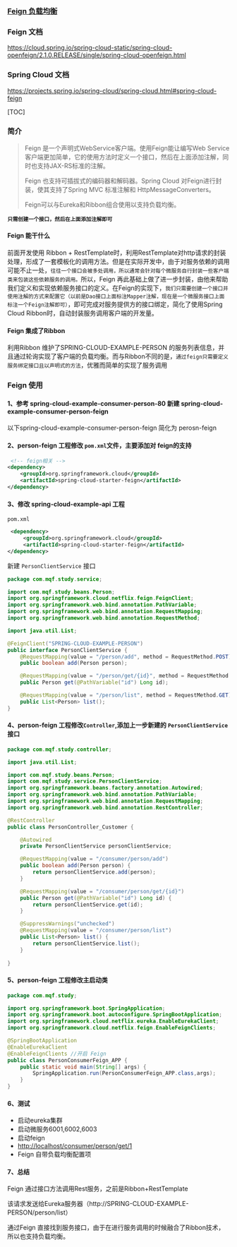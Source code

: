 ### [Feign 负载均衡 ](https://cloud.spring.io/spring-cloud-static/spring-cloud-openfeign/2.1.0.RELEASE/single/spring-cloud-openfeign.html )

### Feign 文档

https://cloud.spring.io/spring-cloud-static/spring-cloud-openfeign/2.1.0.RELEASE/single/spring-cloud-openfeign.html 

### Spring Cloud 文档

https://projects.spring.io/spring-cloud/spring-cloud.html#spring-cloud-feign



[TOC]

### 简介

> Feign 是一个声明式WebService客户端。使用Feign能让编写Web Service 客户端更加简单，它的使用方法时定义一个接口，然后在上面添加注解，同时也支持JAX-RS标准的注解。
>
> Feign 也支持可插拔式的编码器和解码器。Spring Cloud 对Feign进行封装，使其支持了Spring MVC 标准注解和 HttpMessageConverters。
>
> Feign可以与Eureka和Ribbon组合使用以支持负载均衡。 

**`只需创建一个接口，然后在上面添加注解即可`**

#### Feign 能干什么

前面开发使用 Ribbon + RestTemplate时，利用RestTemplate对http请求的封装处理，形成了一套模板化的调用方法。但是在实际开发中，由于对服务依赖的调用可能不止一处，`往往一个接口会被多处调用，所以通常会针对每个微服务自行封装一些客户端类来包装这些依赖服务的调用。`所以，Feign 再此基础上做了进一步封装，由他来帮助我们定义和实现依赖服务接口的定义。在Feign的实现下，`我们只需要创建一个接口并使用注解的方式来配置它（以前是Dao接口上面标注Mapper注解，现在是一个微服务接口上面标注一个Feign注解即可）`，即可完成对服务提供方的接口绑定，简化了使用Spring Cloud Ribbon时，自动封装服务调用客户端的开发量。

#### Feign 集成了Ribbon

利用Ribbon 维护了SPRING-CLOUD-EXAMPLE-PERSON 的服务列表信息，并且通过轮询实现了客户端的负载均衡。而与Ribbon不同的是，`通过feign只需要定义服务绑定接口且以声明式的方法`，优雅而简单的实现了服务调用

### Feign 使用

#### 1、参考 spring-cloud-example-consumer-person-80 新建 spring-cloud-example-consumer-person-feign

以下spring-cloud-example-consumer-person-feign  简化为 perosn-feign

#### 2、person-feign 工程修改 `pom.xml`文件，主要添加对 feign的支持

```xml
 <!-- feign相关 -->
<dependency>
    <groupId>org.springframework.cloud</groupId>
    <artifactId>spring-cloud-starter-feign</artifactId>
</dependency>
```



#### 3、修改 spring-cloud-example-api 工程

`pom.xml`

```xml
 <dependency>
     <groupId>org.springframework.cloud</groupId>
     <artifactId>spring-cloud-starter-feign</artifactId>
</dependency>
```

新建 `PersonClientService` 接口

```java
package com.mqf.study.service;

import com.mqf.study.beans.Person;
import org.springframework.cloud.netflix.feign.FeignClient;
import org.springframework.web.bind.annotation.PathVariable;
import org.springframework.web.bind.annotation.RequestMapping;
import org.springframework.web.bind.annotation.RequestMethod;

import java.util.List;

@FeignClient("SPRING-CLOUD-EXAMPLE-PERSON")
public interface PersonClientService {
    @RequestMapping(value = "/person/add", method = RequestMethod.POST)
    public boolean add(Person person);

    @RequestMapping(value = "/person/get/{id}", method = RequestMethod.GET)
    public Person get(@PathVariable("id") Long id);

    @RequestMapping(value = "/person/list", method = RequestMethod.GET)
    public List<Person> list();
}

```



#### 4、person-feign 工程修改`Controller`,添加上一步新建的 `PersonClientService`接口

```java
package com.mqf.study.controller;

import java.util.List;

import com.mqf.study.beans.Person;
import com.mqf.study.service.PersonClientService;
import org.springframework.beans.factory.annotation.Autowired;
import org.springframework.web.bind.annotation.PathVariable;
import org.springframework.web.bind.annotation.RequestMapping;
import org.springframework.web.bind.annotation.RestController;

@RestController
public class PersonController_Customer {

	@Autowired
	private PersonClientService personClientService;

	@RequestMapping(value = "/consumer/person/add")
	public boolean add(Person person) {
		return personClientService.add(person);
	}

	@RequestMapping(value = "/consumer/person/get/{id}")
	public Person get(@PathVariable("id") Long id) {
		return personClientService.get(id);
	}

	@SuppressWarnings("unchecked")
	@RequestMapping(value = "/consumer/person/list")
	public List<Person> list() {
		return personClientService.list();
	}
	
}

```



#### 5、person-feign 工程修改主启动类

```java
package com.mqf.study;

import org.springframework.boot.SpringApplication;
import org.springframework.boot.autoconfigure.SpringBootApplication;
import org.springframework.cloud.netflix.eureka.EnableEurekaClient;
import org.springframework.cloud.netflix.feign.EnableFeignClients;

@SpringBootApplication
@EnableEurekaClient
@EnableFeignClients //开启 Feign
public class PersonConsumerFeign_APP {
    public static void main(String[] args) {
        SpringApplication.run(PersonConsumerFeign_APP.class,args);
    }
}

```



#### 6、测试

- 启动eureka集群
- 启动微服务6001,6002,6003
- 启动feign
- <http://localhost/consumer/person/get/1> 
- Feign 自带负载均衡配置项

#### 7、总结

Feign 通过接口方法调用Rest服务，之前是Ribbon+RestTemplate

该请求发送给Eureka服务器（http://SPRING-CLOUD-EXAMPLE-PERSON/person/list）

通过Feign 直接找到服务接口，由于在进行服务调用的时候融合了Ribbon技术，所以也支持负载均衡。



